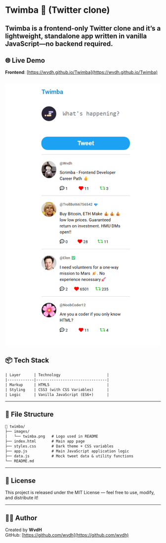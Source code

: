 # Twimba 🚀 (Twitter clone)

**Twimba** is a frontend-only Twitter clone and it’s a lightweight, standalone app written in vanilla JavaScript—no backend required.
---

## 🌐 Live Demo

**Frontend**: [https://wvdh.github.io/Twimba](https://wvdh.github.io/Twimba)

![Twimba logo](images/twimba.png)
---

## 📦 Tech Stack

```
| Layer      | Technology                     |
|------------|--------------------------------|
| Markup     | HTML5                          |
| Styling    | CSS3 (with CSS Variables)      |
| Logic      | Vanilla JavaScript (ES6+)      |

```

---
## 🧩 File Structure

```
📁 twimba/
├── images/
│   └── twimba.png   # Logo used in README
├── index.html       # Main app page
├── styles.css       # Dark theme + CSS variables
├── app.js           # Main JavaScript application logic
├── data.js          # Mock tweet data & utility functions
└── README.md
```

---
## 📝 License
This project is released under the MIT License — feel free to use, modify, and distribute it!

---

## 🙋‍♂️ Author

Created by **WvdH**    
GitHub: [https://github.com/wvdh](https://github.com/wvdh)
